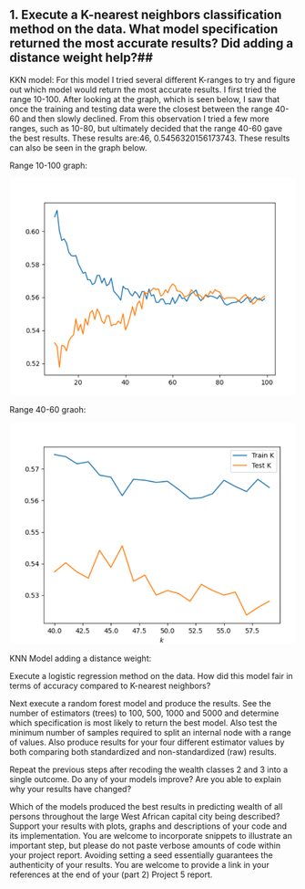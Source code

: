 ## 1. Execute a K-nearest neighbors classification method on the data. What model specification returned the most accurate results? Did adding a distance weight help?## 

KKN model: For this model I tried several different K-ranges to try and figure out which model would return the most accurate results. I first tried the range 10-100. After looking at the graph, which is seen below, I saw that once the training and testing data were the closest between the range 40-60 and then slowly declined. From this observation I tried a few more ranges, such as 10-80, but ultimately decided that the range 40-60 gave the best results. These results are:46, 0.5456320156173743. These results can also be seen in the graph below.

Range 10-100 graph:

![KNN1](10-100.png)

Range 40-60 graoh:

![KNN2](40-60.png)

KNN Model adding a distance weight: 


Execute a logistic regression method on the data. How did this model fair in terms of accuracy compared to K-nearest neighbors?

Next execute a random forest model and produce the results. See the number of estimators (trees) to 100, 500, 1000 and 5000 and determine which specification is most likely to return the best model. Also test the minimum number of samples required to split an internal node with a range of values. Also produce results for your four different estimator values by both comparing both standardized and non-standardized (raw) results.

Repeat the previous steps after recoding the wealth classes 2 and 3 into a single outcome. Do any of your models improve? Are you able to explain why your results have changed?

Which of the models produced the best results in predicting wealth of all persons throughout the large West African capital city being described? Support your results with plots, graphs and descriptions of your code and its implementation. You are welcome to incorporate snippets to illustrate an important step, but please do not paste verbose amounts of code within your project report. Avoiding setting a seed essentially guarantees the authenticity of your results. You are welcome to provide a link in your references at the end of your (part 2) Project 5 report.

